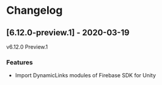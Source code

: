 # Changelog

## [6.12.0-preview.1] - 2020-03-19

v6.12.0 Preview.1

### Features

* Import DynamicLinks modules of Firebase SDK for Unity

